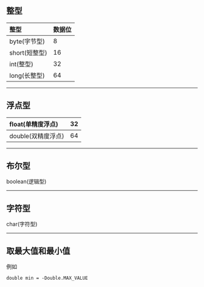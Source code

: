 ## 整型

| 整型 | 数据位 |
| :--- | :--- |
| byte\(字节型\) | 8 |
| short\(短整型\) | 16 |
| int\(整型\) | 32 |
| long\(长整型\) | 64 |

---

## 浮点型

| float\(单精度浮点\) | 32 |
| :--- | :--- |
| double\(双精度浮点\) | 64 |

---

## 布尔型

boolean\(逻辑型\)

---

## 字符型

char\(字符型\)

---

## 取最大值和最小值

例如

```
double min = -Double.MAX_VALUE
```



